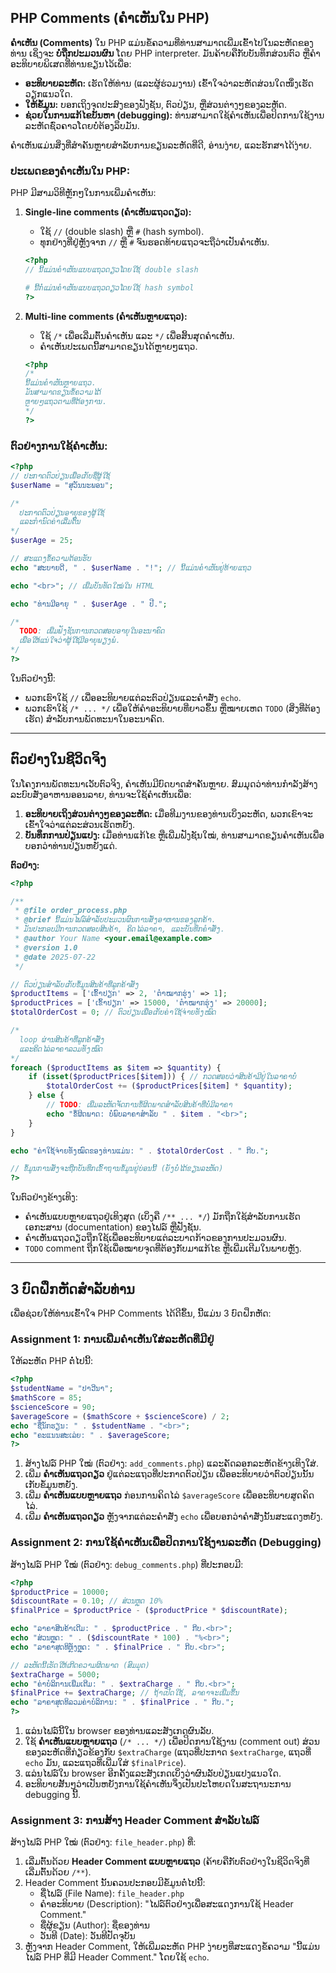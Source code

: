 
## PHP Comments (ຄໍາເຫັນໃນ PHP)

**ຄໍາເຫັນ (Comments)** ໃນ PHP ແມ່ນຂໍ້ຄວາມທີ່ທ່ານສາມາດເພີ່ມເຂົ້າໄປໃນລະຫັດຂອງທ່ານ ເຊິ່ງຈະ **ບໍ່ຖືກປະມວນຜົນ** ໂດຍ PHP interpreter. ມັນຄ້າຍຄືກັບບັນທຶກສ່ວນຕົວ ຫຼືຄໍາອະທິບາຍພິເສດທີ່ທ່ານຂຽນໄວ້ເພື່ອ:

  * **ອະທິບາຍລະຫັດ:** ເຮັດໃຫ້ທ່ານ (ແລະຜູ້ຮ່ວມງານ) ເຂົ້າໃຈວ່າລະຫັດສ່ວນໃດໜຶ່ງເຮັດວຽກແນວໃດ.
  * **ໃຫ້ຂໍ້ມູນ:** ບອກເຖິງຈຸດປະສົງຂອງຟັງຊັນ, ຕົວປ່ຽນ, ຫຼືສ່ວນຕ່າງໆຂອງລະຫັດ.
  * **ຊ່ວຍໃນການແກ້ໄຂບັນຫາ (debugging):** ທ່ານສາມາດໃຊ້ຄໍາເຫັນເພື່ອປິດການໃຊ້ງານລະຫັດຊົ່ວຄາວໂດຍບໍ່ຕ້ອງລຶບມັນ.

ຄໍາເຫັນແມ່ນສິ່ງທີ່ສຳຄັນຫຼາຍສຳລັບການຂຽນລະຫັດທີ່ດີ, ອ່ານງ່າຍ, ແລະຮັກສາໄດ້ງ່າຍ.

### ປະເພດຂອງຄໍາເຫັນໃນ PHP:

PHP ມີສາມວິທີຫຼັກໆໃນການເພີ່ມຄໍາເຫັນ:

1.  **Single-line comments (ຄໍາເຫັນແຖວດຽວ):**

      * ໃຊ້ `//` (double slash) ຫຼື `#` (hash symbol).
      * ທຸກຢ່າງທີ່ຢູ່ຫຼັງຈາກ `//` ຫຼື `#` ຈົນຮອດທ້າຍແຖວຈະຖືວ່າເປັນຄໍາເຫັນ.

    <!-- end list -->

    ```php
    <?php
    // ນີ້ແມ່ນຄໍາເຫັນແບບແຖວດຽວໂດຍໃຊ້ double slash

    # ນີ້ກໍ່ແມ່ນຄໍາເຫັນແບບແຖວດຽວໂດຍໃຊ້ hash symbol
    ?>
    ```

2.  **Multi-line comments (ຄໍາເຫັນຫຼາຍແຖວ):**

      * ໃຊ້ `/*` ເພື່ອເລີ່ມຕົ້ນຄໍາເຫັນ ແລະ `*/` ເພື່ອສິ້ນສຸດຄໍາເຫັນ.
      * ຄໍາເຫັນປະເພດນີ້ສາມາດຂຽນໄດ້ຫຼາຍໆແຖວ.

    <!-- end list -->

    ```php
    <?php
    /*
    ນີ້ແມ່ນຄໍາເຫັນຫຼາຍແຖວ.
    ມັນສາມາດຂຽນຂໍ້ຄວາມໄດ້
    ຫຼາຍໆແຖວຕາມທີ່ຕ້ອງການ.
    */
    ?>
    ```

### ຕົວຢ່າງການໃຊ້ຄໍາເຫັນ:

```php
<?php
// ປະກາດຕົວປ່ຽນເພື່ອເກັບຊື່ຜູ້ໃຊ້
$userName = "ສຸວັນນະພອນ";

/*
  ປະກາດຕົວປ່ຽນອາຍຸຂອງຜູ້ໃຊ້
  ແລະກໍານົດຄ່າເລີ່ມຕົ້ນ
*/
$userAge = 25;

// ສະແດງຂໍ້ຄວາມຕ້ອນຮັບ
echo "ສະບາຍດີ, " . $userName . "!"; // ນີ້ແມ່ນຄໍາເຫັນຢູ່ທ້າຍແຖວ

echo "<br>"; // ເພີ່ມບັນທັດໃໝ່ໃນ HTML

echo "ທ່ານມີອາຍຸ " . $userAge . " ປີ.";

/*
  TODO: ເພີ່ມຟັງຊັນການກວດສອບອາຍຸໃນອະນາຄົດ
  ເພື່ອໃຫ້ແນ່ໃຈວ່າຜູ້ໃຊ້ມີອາຍຸພຽງພໍ.
*/
?>
```

ໃນຕົວຢ່າງນີ້:

  * ພວກເຮົາໃຊ້ `//` ເພື່ອອະທິບາຍແຕ່ລະຕົວປ່ຽນແລະຄໍາສັ່ງ `echo`.
  * ພວກເຮົາໃຊ້ `/* ... */` ເພື່ອໃຫ້ຄໍາອະທິບາຍທີ່ຍາວຂຶ້ນ ຫຼືໝາຍເຫດ `TODO` (ສິ່ງທີ່ຕ້ອງເຮັດ) ສໍາລັບການພັດທະນາໃນອະນາຄົດ.

-----

## ຕົວຢ່າງໃນຊີວິດຈິງ

ໃນໂຄງການພັດທະນາເວັບຕົວຈິງ, ຄໍາເຫັນມີບົດບາດສຳຄັນຫຼາຍ. ສົມມຸດວ່າທ່ານກຳລັງສ້າງລະບົບສັ່ງອາຫານອອນລາຍ, ທ່ານຈະໃຊ້ຄໍາເຫັນເພື່ອ:

1.  **ອະທິບາຍເຖິງສ່ວນຕ່າງໆຂອງລະຫັດ:** ເມື່ອທີມງານຂອງທ່ານເບິ່ງລະຫັດ, ພວກເຂົາຈະເຂົ້າໃຈວ່າແຕ່ລະສ່ວນເຮັດຫຍັງ.
2.  **ບັນທຶກການປ່ຽນແປງ:** ເມື່ອທ່ານແກ້ໄຂ ຫຼືເພີ່ມຟັງຊັນໃໝ່, ທ່ານສາມາດຂຽນຄໍາເຫັນເພື່ອບອກວ່າທ່ານປ່ຽນຫຍັງແດ່.

**ຕົວຢ່າງ:**

```php
<?php

/**
 * @file order_process.php
 * @brief ນີ້ແມ່ນໄຟລ໌ສຳລັບປະມວນຜົນການສັ່ງອາຫານຂອງລູກຄ້າ.
 * ມັນປະກອບມີການກວດສອບສິນຄ້າ, ຄິດໄລ່ລາຄາ, ແລະບັນທຶກຄໍາສັ່ງ.
 * @author Your Name <your.email@example.com>
 * @version 1.0
 * @date 2025-07-22
 */

// ຕົວປ່ຽນສຳລັບເກັບຂໍ້ມູນສິນຄ້າທີ່ລູກຄ້າສັ່ງ
$productItems = ['ເຂົ້າປຽກ' => 2, 'ຕຳໝາກຮຸ່ງ' => 1];
$productPrices = ['ເຂົ້າປຽກ' => 15000, 'ຕຳໝາກຮຸ່ງ' => 20000];
$totalOrderCost = 0; // ຕົວປ່ຽນເພື່ອເກັບຄ່າໃຊ້ຈ່າຍທັງໝົດ

/*
  loop ຜ່ານສິນຄ້າທີ່ລູກຄ້າສັ່ງ
  ແລະຄິດໄລ່ລາຄາລວມທັງໝົດ
*/
foreach ($productItems as $item => $quantity) {
    if (isset($productPrices[$item])) { // ກວດສອບວ່າສິນຄ້າມີຢູ່ໃນລາຄາບໍ່
        $totalOrderCost += ($productPrices[$item] * $quantity);
    } else {
        // TODO: ເພີ່ມລະຫັດຈັດການຂໍ້ຜິດພາດສຳລັບສິນຄ້າທີ່ບໍ່ມີລາຄາ
        echo "ຂໍ້ຜິດພາດ: ບໍ່ພົບລາຄາສໍາລັບ " . $item . "<br>";
    }
}

echo "ຄ່າໃຊ້ຈ່າຍທັງໝົດຂອງທ່ານແມ່ນ: " . $totalOrderCost . " ກີບ.";

// ຂໍ້ມູນການສັ່ງຈະຖືກບັນທຶກເຂົ້າຖານຂໍ້ມູນຢູ່ບ່ອນນີ້ (ຍັງບໍ່ໄດ້ຂຽນລະຫັດ)
?>
```

ໃນຕົວຢ່າງຂ້າງເທິງ:

  * ຄໍາເຫັນແບບຫຼາຍແຖວຢູ່ເທິງສຸດ (ເບິ່ງຄື `/** ... */`) ມັກຖືກໃຊ້ສຳລັບການເຮັດເອກະສານ (documentation) ຂອງໄຟລ໌ ຫຼືຟັງຊັນ.
  * ຄໍາເຫັນແຖວດຽວຖືກໃຊ້ເພື່ອອະທິບາຍແຕ່ລະບາດກ້າວຂອງການປະມວນຜົນ.
  * `TODO` comment ຖືກໃຊ້ເພື່ອໝາຍຈຸດທີ່ຕ້ອງກັບມາແກ້ໄຂ ຫຼືເພີ່ມເຕີມໃນພາຍຫຼັງ.

-----

## 3 ບົດຝຶກຫັດສຳລັບທ່ານ

ເພື່ອຊ່ວຍໃຫ້ທ່ານເຂົ້າໃຈ PHP Comments ໄດ້ດີຂຶ້ນ, ນີ້ແມ່ນ 3 ບົດຝຶກຫັດ:

### Assignment 1: ການເພີ່ມຄໍາເຫັນໃສ່ລະຫັດທີ່ມີຢູ່

ໃຫ້ລະຫັດ PHP ຕໍ່ໄປນີ້:

```php
<?php
$studentName = "ປາວີນາ";
$mathScore = 85;
$scienceScore = 90;
$averageScore = ($mathScore + $scienceScore) / 2;
echo "ຊື່ນັກຮຽນ: " . $studentName . "<br>";
echo "ຄະແນນສະເລ່ຍ: " . $averageScore;
?>
```

1.  ສ້າງໄຟລ໌ PHP ໃໝ່ (ຕົວຢ່າງ: `add_comments.php`) ແລະຄັດລອກລະຫັດຂ້າງເທິງໃສ່.
2.  ເພີ່ມ **ຄໍາເຫັນແຖວດຽວ** ຢູ່ແຕ່ລະແຖວທີ່ປະກາດຕົວປ່ຽນ ເພື່ອອະທິບາຍວ່າຕົວປ່ຽນນັ້ນເກັບຂໍ້ມູນຫຍັງ.
3.  ເພີ່ມ **ຄໍາເຫັນແບບຫຼາຍແຖວ** ກ່ອນການຄິດໄລ່ `$averageScore` ເພື່ອອະທິບາຍສູດຄິດໄລ່.
4.  ເພີ່ມ **ຄໍາເຫັນແຖວດຽວ** ຫຼັງຈາກແຕ່ລະຄໍາສັ່ງ `echo` ເພື່ອບອກວ່າຄໍາສັ່ງນັ້ນສະແດງຫຍັງ.

### Assignment 2: ການໃຊ້ຄໍາເຫັນເພື່ອປິດການໃຊ້ງານລະຫັດ (Debugging)

ສ້າງໄຟລ໌ PHP ໃໝ່ (ຕົວຢ່າງ: `debug_comments.php`) ທີ່ປະກອບມີ:

```php
<?php
$productPrice = 10000;
$discountRate = 0.10; // ສ່ວນຫຼຸດ 10%
$finalPrice = $productPrice - ($productPrice * $discountRate);

echo "ລາຄາສິນຄ້າເດີມ: " . $productPrice . " ກີບ.<br>";
echo "ສ່ວນຫຼຸດ: " . ($discountRate * 100) . "%<br>";
echo "ລາຄາສຸດທິຫຼັງຫຼຸດ: " . $finalPrice . " ກີບ.<br>";

// ລະຫັດນີ້ເຮັດໃຫ້ເກີດຄວາມຜິດພາດ (ສົມມຸດ)
$extraCharge = 5000;
echo "ຄ່າບໍລິການເພີ່ມເຕີມ: " . $extraCharge . " ກີບ.<br>";
$finalPrice += $extraCharge; // ຖ້າເປີດໃຊ້, ລາຄາຈະເພີ່ມຂຶ້ນ
echo "ລາຄາສຸດທິລວມຄ່າບໍລິການ: " . $finalPrice . " ກີບ.";
?>
```

1.  ແລ່ນໄຟລ໌ນີ້ໃນ browser ຂອງທ່ານແລະສັງເກດຜົນລັບ.
2.  ໃຊ້ **ຄໍາເຫັນແບບຫຼາຍແຖວ** (`/* ... */`) ເພື່ອປິດການໃຊ້ງານ (comment out) ສ່ວນຂອງລະຫັດທີ່ກ່ຽວຂ້ອງກັບ `$extraCharge` (ແຖວທີ່ປະກາດ `$extraCharge`, ແຖວທີ່ `echo` ມັນ, ແລະແຖວທີ່ເພີ່ມໃສ່ `$finalPrice`).
3.  ແລ່ນໄຟລ໌ໃນ browser ອີກຄັ້ງແລະສັງເກດເບິ່ງວ່າຜົນລັບປ່ຽນແປງແນວໃດ.
4.  ອະທິບາຍສັ້ນໆວ່າເປັນຫຍັງການໃຊ້ຄໍາເຫັນຈຶ່ງເປັນປະໂຫຍດໃນສະຖານະການ debugging ນີ້.

### Assignment 3: ການສ້າງ Header Comment ສໍາລັບໄຟລ໌

ສ້າງໄຟລ໌ PHP ໃໝ່ (ຕົວຢ່າງ: `file_header.php`) ທີ່:

1.  ເລີ່ມຕົ້ນດ້ວຍ **Header Comment ແບບຫຼາຍແຖວ** (ຄ້າຍຄືກັບຕົວຢ່າງໃນຊີວິດຈິງທີ່ເລີ່ມຕົ້ນດ້ວຍ `/**`).
2.  Header Comment ນັ້ນຄວນປະກອບມີຂໍ້ມູນຕໍ່ໄປນີ້:
      * ຊື່ໄຟລ໌ (File Name): `file_header.php`
      * ຄໍາອະທິບາຍ (Description): "ໄຟລ໌ຕົວຢ່າງເພື່ອສະແດງການໃຊ້ Header Comment."
      * ຊື່ຜູ້ຂຽນ (Author): ຊື່ຂອງທ່ານ
      * ວັນທີ (Date): ວັນທີປັດຈຸບັນ
3.  ຫຼັງຈາກ Header Comment, ໃຫ້ເພີ່ມລະຫັດ PHP ງ່າຍໆທີ່ສະແດງຂໍ້ຄວາມ "ນີ້ແມ່ນໄຟລ໌ PHP ທີ່ມີ Header Comment." ໂດຍໃຊ້ `echo`.
